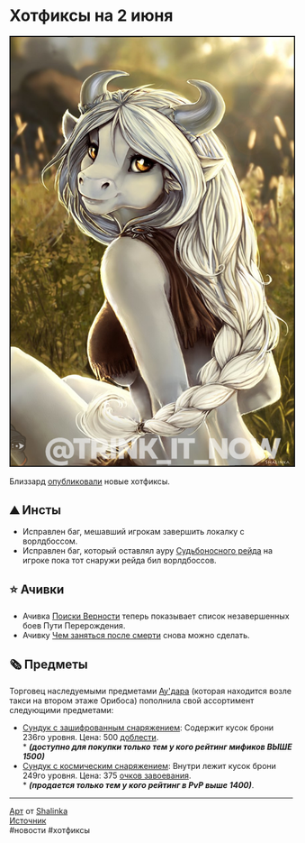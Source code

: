 # Хотфиксы на 2 июня

<html>
<center>
<img src=https://raw.githubusercontent.com/MagicalCow/TrinkIT-News/main/Sources/Assets/WH327258/WH327258-1.jpg float=center border=2>
</center>  
</html>

Близзард <a href="https://worldofwarcraft.com/en-us/news/23800887">опубликовали</a> новые хотфиксы.  

## ⛰ Инсты
- Исправлен баг, мешавший игрокам завершить локалку с ворлдбоссом.  
- Исправлен баг, который оставлял ауру <a href="https://ru.wowhead.com/spell=371278">Судьбоносного рейда</a> на игроке пока тот снаружи рейда бил ворлдбоссов.  

## ⭐ Ачивки
- Ачивка <a href="https://ru.wowhead.com/achievement=14502">Поиски Верности</a> теперь показывает список незавершенных боев Пути Перерождения.  
- Ачивку <a href="https://ru.wowhead.com/achievement=14752">Чем заняться после смерти</a> снова можно сделать.  

## 🗞 Предметы
Торговец наследуемыми предметами <a href="https://ru.wowhead.com/npc=182864">Ау'дара</a> (которая находится возле такси на втором этаже Орибоса) пополнила свой ассортимент следующими предметами:  
- <a href="https://ru.wowhead.com/item=194334">Сундук с зашифрованным снаряжением</a>: Содержит кусок брони 236го уровня. Цена: 500 <a href="https://ru.wowhead.com/currency=1191">доблести</a>.  
\* ***(доступно для покупки только тем у кого рейтинг мификов ВЫШЕ 1500)***  
- <a href="https://ru.wowhead.com/item=194118">Сундук с космическим снаряжением</a>: Внутри лежит кусок брони 249го уровня. Цена: 375 <a href="https://ru.wowhead.com/currency=1602">очков завоевания</a>.  
\* ***(продается только тем у кого рейтинг в PvP выше 1400)***.  


---
<a href="https://www.deviantart.com/shalinka/art/Sunny-meadow-501689073">Арт</a> от <a href="https://www.deviantart.com/shalinka">Shalinka</a>  
<a href="https://www.wowhead.com/news/327258">Источник</a>  
#новости #хотфиксы